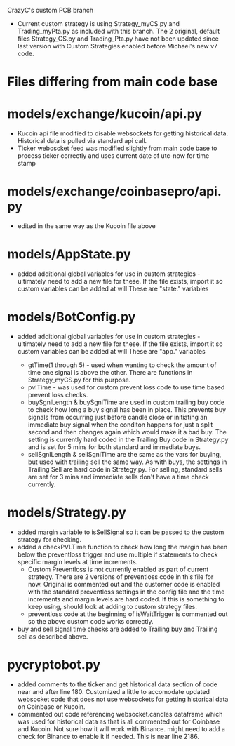CrazyC's custom PCB branch

* Current custom strategy is using Strategy_myCS.py and Trading_myPta.py as included with this branch.  The 2 original, default files Strategy_CS.py and Trading_Pta.py have not been updated since last version with Custom Strategies enabled before Michael's new v7 code.

# Files differing from main code base

# models/exchange/kucoin/api.py
- Kucoin api file modified to disable websockets for getting historical data.  Historical data is pulled via standard api call.
- Ticker weboscket feed was modified slightly from main code base to process ticker correctly and uses current date of utc-now for time stamp

# models/exchange/coinbasepro/api.py
- edited in the same way as the Kucoin file above

# models/AppState.py
- added additional global variables for use in custom strategies - ultimately need to add a new file for these.  If the file exists, import it so custom variables can be added at will
    These are "state." variables

# models/BotConfig.py
- added additional global variables for use in custom strategies - ultimately need to add a new file for these.  If the file exists, import it so custom variables can be added at will
    These are "app." variables

    - gtTime(1 through 5) - used when wanting to check the amount of time one signal is above the other.  There are functions in Strategy_myCS.py for this purpose.
    - pvlTime - was used for custom prevent loss code to use time based prevent loss checks.
    - buySgnlLength & buySgnlTime are used in custom trailing buy code to check how long a buy signal has been in place.  This prevents buy signals from occurring just before candle close or initiating an immediate buy signal when the conditon happens for just a split second and then changes again which would make it a bad buy.
    The setting is currently hard coded in the Trailing Buy code in Strategy.py and is set for 5 mins for both standard and immediate buys.
    - sellSgnlLength & sellSgnlTime are the same as the vars for buying, but used with trailing sell the same way.
    As with buys, the settings in Trailing Sell are hard code in Strategy.py.  For selling, standard sells are set for 3 mins and immediate sells don't have a time check currently.

# models/Strategy.py
- added margin variable to isSellSignal so it can be passed to the custom strategy for checking.
- added a checkPVLTime function to check how long the margin has been below the preventloss trigger and use multiple if statements to check specific margin levels at time increments.
    * Custom Preventloss is not currently enabled as part of current strategy.  There are 2 versions of preventloss code in this file for now.  Original is commented out and the customer code is enabled with the standard preventloss settings in the config file and the time increments and margin levels are hard coded.  If this is something to keep using, should look at adding to custom strategy files.
    * preventloss code at the beginning of isWaitTrigger is commented out so the above custom code works correctly.
- buy and sell signal time checks are added to Trailing buy and Trailing sell as described above.

# pycryptobot.py
- added comments to the ticker and get historical data section of code near and after line 180.  Customized a little to accomodate updated websocket code that does not use websockets for getting historical data on Coinbase or Kucoin.
- commented out code referencing websocket.candles dataframe which was used for historical data as that is all commented out for Coinbase and Kucoin. Not sure how it will work with Binance.  might need to add a check for Binance to enable it if needed.  This is near line 2186.







